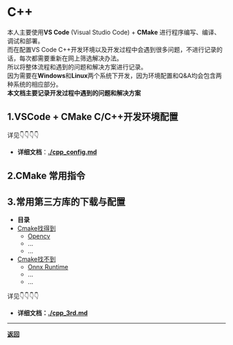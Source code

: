 # C++
本人主要使用**VS Code** (Visual Studio Code) + **CMake** 进行程序编写、编译、调试和部署。  
而在配置VS Code C++开发环境以及开发过程中会遇到很多问题，不进行记录的话，每次都需要重新在网上筛选解决办法。  
所以将整体流程和遇到的问题和解决方案进行记录。  
因为需要在**Windows**和**Linux**两个系统下开发，因为环境配置和Q&A均会包含两种系统的相应部分。  
**本文档主要记录开发过程中遇到的问题和解决方案**

## 1.VSCode + CMake C/C++开发环境配置

详见👇👇👇👇
- **详细文档**：[**./cpp_config.md**](./cpp_config.md)

## 2.CMake 常用指令

## 3.常用第三方库的下载与配置

- **目录**
 - [Cmake找得到](./cpp_3rd.md#CMake可以找到的库)
   - [Opencv](./cpp_3rd.md#opencv)
   - ...
   - ...
 - [Cmake找不到](./cpp_3rd.md#CMake找不到的库)
   - [Onnx Runtime](./cpp_3rd.md#otr)
   - ...
   - ...

详见👇👇👇👇
- **详细文档：[./cpp_3rd.md](./cpp_3rd.md)**

---

**[返回](../../README.md)**
